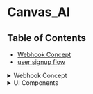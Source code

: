 # Canvas_AI

## Table of Contents
- [Webhook Concept](#webhook-concept)
- [user signup flow](#user-signup)

<details>
  <summary>Webhook Concept</summary>

  ### Core Concept: Webhooks

  Webhooks are a mechanism for one system (the source) to notify another system (the receiver) about events in real-time. Instead of the receiver constantly asking the source if anything new has happened, the source sends updates to the receiver as they occur.

  In this project:

  1. **Event Source:** Clerk (handles user authentication).
  2. **Event:** A user is created or updated in Clerk's system.
  3. **Receiver:** Our Next.js application's API route (`/api/clerk-webhook`).
  4. **Payload:** Clerk sends user details (ID, email, name, etc.) in the request body.
  5. **Action:** Our Next.js application receives the data, verifies it (ideally), and updates our Prisma database.

  ### Development Setup: ngrok

  Since the Next.js application runs locally during development (`localhost`), it's not directly accessible from the public internet where Clerk operates. `ngrok` creates a secure tunnel, providing a public URL that forwards traffic to your local server.

</details>

<details>
  <summary>UI Components</summary>

  ### User Sign-Up Flow

  Here's the step-by-step process when a new user signs up:

  1. **Navigate to Sign-Up Page (`app/(auth)/sign-up/[[...sign-up]]/page.tsx`)**
     - The user accesses the `/sign-up` route in the Next.js application.
     - This page renders Clerk's pre-built UI components (`@clerk/elements/sign-up`) to display the sign-up form (configured primarily for Google OAuth).

  2. **User Signs Up via Clerk**
     - The user clicks the "Sign up with Google" button (or follows another configured sign-up method).
     - Clerk securely handles the entire authentication process (e.g., the Google OAuth flow).
     - Upon successful authentication/identity verification, Clerk creates a new user record *within its own system*.

  3. **Clerk Sends Webhook Notification**
     - **Trigger:** The `user.created` event (or `user.updated`) is triggered within Clerk.
     - **Configuration:** Clerk checks its webhook settings for this event type and finds the configured endpoint URL (the `ngrok` public URL pointing to `/api/clerk-webhook`).
     - **Request:** Clerk sends an HTTP POST request to the `ngrok` URL. The request body contains a JSON payload with the newly created (or updated) user's details (`id`, `email_addresses`, `first_name`, etc.).

  4. **ngrok Forwards Request**
     - `ngrok` receives the POST request from Clerk on its public URL.
     - It securely forwards this request through the tunnel to the local Next.js application running on `localhost`, specifically targeting the `/api/clerk-webhook` path.

  5. **Webhook Handler Processes Request (`app/api/clerk-webhook/route.ts`)**
     - The `POST` function defined in this API route handler receives the forwarded request from `ngrok`.
     - **Verification (Important Prerequisite):** *Ideally, the handler should first verify the webhook signature using a secret key provided by Clerk to ensure the request is authentic and hasn't been tampered with*.
     - **Parse Data:** The handler parses the JSON request body (`await req.json()`) to extract the user data payload sent by Clerk.
     - **Extract Details:** Relevant fields like `id` (Clerk's unique user ID), `email_addresses`, `first_name`, and `image_url` are extracted from the payload.
     - **Database Synchronization (Prisma):**
       - The `db.user.upsert` Prisma client method is called.
       - `where: { clerkId: id }`: Prisma checks if a user with this `clerkId` already exists in *your application's database*.
       - `update`: If the user exists, their record (`email`, `name`, `profileImage`) is updated with the data from the webhook payload. This handles profile updates made via Clerk.
       - `create`: If no user with that `clerkId` exists, a new user record is created in your database, mapping the Clerk data to your `User` model fields.
     - **Logging:** The handler includes `console.log` statements to aid debugging by showing incoming request details, processed data, and database operation outcomes.
     - **Respond to Clerk:** The handler sends an HTTP `NextResponse` back to Clerk (relayed via `ngrok`).
       - A `status: 200` (OK) indicates successful processing.
       - A `status: 4xx` (Client Error) or `status: 5xx` (Server Error) signals a problem. Clerk might attempt to resend the webhook later upon receiving an error status.

</details>
